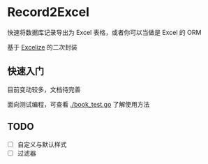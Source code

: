 # Record2Excel

快速将数据库记录导出为 Excel 表格，或者你可以当做是 Excel 的 ORM

基于 [Excelize](https://github.com/qax-os/excelize) 的二次封装

## 快速入门

目前变动较多，文档待完善

面向测试编程，可查看 [./book_test.go](./book_test.go) 了解使用方法

## TODO

- [ ] 自定义与默认样式
- [ ] 过滤器